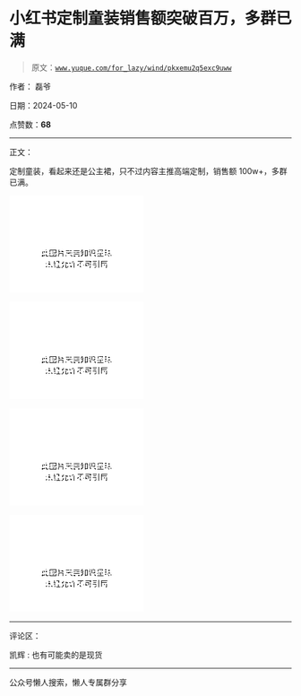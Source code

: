 # 小红书定制童装销售额突破百万，多群已满

> 原文：[`www.yuque.com/for_lazy/wind/pkxemu2q5exc9uww`](https://www.yuque.com/for_lazy/wind/pkxemu2q5exc9uww)

作者： 磊爷

日期：2024-05-10

点赞数：**68**

* * *

正文：

定制童装，看起来还是公主裙，只不过内容主推高端定制，销售额 100w+，多群已满。

![](img/de06de13239976db3a0eb695b5adbed5.png)

![](img/10d65adcf0c683e6090bb0dab006c844.png)

![](img/9bbd0ffea47abc2e81aae516843ce761.png)

![](img/deb0d9b453167215eb8e916816a87887.png)

* * *

评论区：

凯辉 : 也有可能卖的是现货

* * *

公众号懒人搜索，懒人专属群分享